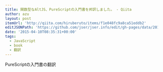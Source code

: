 ```yaml
---
title: 関数型なAltJS、PureScriptの入門書を邦訳しました。 - Qiita
author: azu
layout: post
itemUrl: 'http://qiita.com/hiruberuto/items/f1e048fc9a8ca51eddb2'
editJSONPath: 'https://github.com/jser/jser.info/edit/gh-pages/data/2015/04/index.json'
date: '2015-04-10T08:35:31+00:00'
tags:
  - JavaScript
  - book
  - 翻訳
---
```

PureScriptの入門書の翻訳
